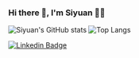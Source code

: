 ### Hi there 👋, I'm Siyuan 👨‍💻
![Siyuan's GitHub stats](https://github-readme-stats.vercel.app/api?username=stefanoacode&show_icons=true&theme=cobalt)
![Top Langs](https://github-readme-stats.vercel.app/api/top-langs/?username=stefanoacode&show_icons=true&theme=cobalt)

[![Linkedin Badge](https://img.shields.io/badge/-Siyuan%20Sun-0072b1?style=flat&logo=Linkedin&logoColor=white)](www.linkedin.com/in/siyuan-sun "Connect on LinkedIn")
<!-- [![Telegram Badge](https://img.shields.io/badge/-Siyuan%20Sun-0072b1?style=flat&logo=telegram&logoColor=white)](+886 961558651/ "Connect on Telegram") -->

<!-- https://img.shields.io/badge/Telegram-2CA5E0?style=for-the-badge&logo=telegram&logoColor=white

https://img.shields.io/badge/WhatsApp-25D366?style=for-the-badge&logo=whatsapp&logoColor=white -->



<!--
**stefanoacode/stefanoacode** is a ✨ _special_ ✨ repository because its `README.md` (this file) appears on your GitHub profile.

Here are some ideas to get you started:

- 🔭 I’m currently working on ...
- 🌱 I’m currently learning ...
- 👯 I’m looking to collaborate on ...
- 🤔 I’m looking for help with ...
- 💬 Ask me about ...
- 📫 How to reach me: ...
- 😄 Pronouns: ...
- ⚡ Fun fact: ...
-->
